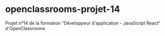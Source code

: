 # openclassrooms-projet-14
Projet n°14 de la formation "Développeur d'application - JavaScript React" d'OpenClassrooms
